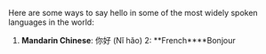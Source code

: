 Here are some ways to say hello in some of the most widely spoken languages in the world:

1. **Mandarin Chinese**: 你好 (Nǐ hǎo)
2: **French****Bonjour
